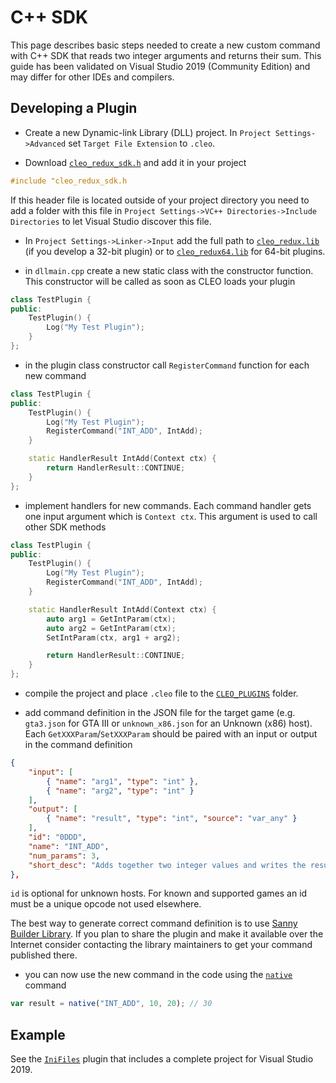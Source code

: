 # C++ SDK

This page describes basic steps needed to create a new custom command with C++ SDK that reads two integer arguments and returns their sum. 
This guide has been validated on Visual Studio 2019 (Community Edition) and may differ for other IDEs and compilers.

## Developing a Plugin


- Create a new Dynamic-link Library (DLL) project. In `Project Settings->Advanced` set `Target File Extension` to `.cleo`.

- Download [`cleo_redux_sdk.h`](https://raw.githubusercontent.com/cleolibrary/CLEO-Redux/master/plugins/SDK/cleo_redux_sdk.h) and add it in your project

```cpp
#include "cleo_redux_sdk.h
```

If this header file is located outside of your project directory you need to add a folder with this file in `Project Settings->VC++ Directories->Include Directories` to let Visual Studio discover this file.

- In `Project Settings->Linker->Input` add the full path to [`cleo_redux.lib`](https://github.com/cleolibrary/CLEO-Redux/raw/master/plugins/SDK/cleo_redux.lib) (if you develop a 32-bit plugin) or to [`cleo_redux64.lib`](https://github.com/cleolibrary/CLEO-Redux/blob/master/plugins/SDK/cleo_redux64.lib) for 64-bit plugins.

- in `dllmain.cpp` create a new static class with the constructor function. This constructor will be called as soon as CLEO loads your plugin

```cpp
class TestPlugin {
public:
	TestPlugin() {
		Log("My Test Plugin");
	}
};
```

- in the plugin class constructor call `RegisterCommand` function for each new command

```cpp
class TestPlugin {
public:
	TestPlugin() {
		Log("My Test Plugin");
        RegisterCommand("INT_ADD", IntAdd);
	}

    static HandlerResult IntAdd(Context ctx) {
        return HandlerResult::CONTINUE;
    }
};
```

- implement handlers for new commands. Each command handler gets one input argument which is `Context ctx`. This argument is used to call other SDK methods

```cpp
class TestPlugin {
public:
	TestPlugin() {
		Log("My Test Plugin");
        RegisterCommand("INT_ADD", IntAdd);
	}

    static HandlerResult IntAdd(Context ctx) {
        auto arg1 = GetIntParam(ctx);
        auto arg2 = GetIntParam(ctx);
        SetIntParam(ctx, arg1 + arg2);

        return HandlerResult::CONTINUE;
    }
};
```

- compile the project and place `.cleo` file to the [`CLEO_PLUGINS`](./installation-plugins.md) folder.

- add command definition in the JSON file for the target game (e.g. `gta3.json` for GTA III or `unknown_x86.json` for an Unknown (x86) host). Each `GetXXXParam`/`SetXXXParam` should be paired with an input or output in the command definition

```json
{
    "input": [
        { "name": "arg1", "type": "int" },
        { "name": "arg2", "type": "int" }
    ],
    "output": [
        { "name": "result", "type": "int", "source": "var_any" }
    ],
    "id": "0DDD",
    "name": "INT_ADD",
    "num_params": 3,
    "short_desc": "Adds together two integer values and writes the result into the variable",
},
```

`id` is optional for unknown hosts. For known and supported games an id must be a unique opcode not used elsewhere.

The best way to generate correct command definition is to use [Sanny Builder Library](https://library.sannybuilder.com/). If you plan to share the plugin and make it available over the Internet consider contacting the library maintainers to get your command published there.

- you can now use the new command in the code using the [`native`](./js-bindings.md#native) command

```js
var result = native("INT_ADD", 10, 20); // 30
``` 

## Example

See the [`IniFiles`](https://library.sannybuilder.com/#/sa_unreal/classes/IniFile) plugin that includes a complete project for Visual Studio 2019.
